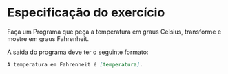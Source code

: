 # Especificação do exercício

Faça um Programa que peça a temperatura em graus Celsius, transforme e mostre em graus Fahrenheit.

A saída do programa deve ter o seguinte formato:

```markdown
A temperatura em Fahrenheit é [temperatura].
```
